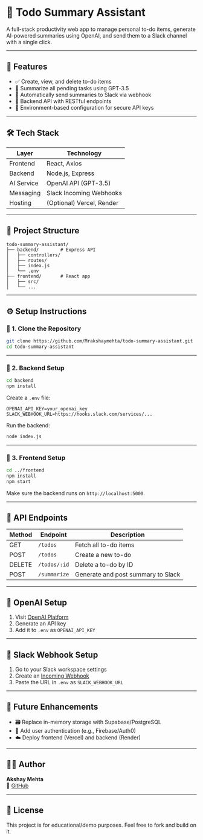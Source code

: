 # 📝 Todo Summary Assistant

A full-stack productivity web app to manage personal to-do items, generate AI-powered summaries using OpenAI, and send them to a Slack channel with a single click.

---

## 🚀 Features

- ✅ Create, view, and delete to-do items
- 🧠 Summarize all pending tasks using GPT-3.5
- 💬 Automatically send summaries to Slack via webhook
- 📡 Backend API with RESTful endpoints
- 🔐 Environment-based configuration for secure API keys

---

## 🛠️ Tech Stack

| Layer       | Technology            |
|-------------|------------------------|
| Frontend    | React, Axios           |
| Backend     | Node.js, Express       |
| AI Service  | OpenAI API (GPT-3.5)   |
| Messaging   | Slack Incoming Webhooks|
| Hosting     | (Optional) Vercel, Render |

---

## 🧾 Project Structure

```
todo-summary-assistant/
├── backend/        # Express API
│   ├── controllers/
│   ├── routes/
│   ├── index.js
│   └── .env
├── frontend/       # React app
│   ├── src/
│   └── ...
```

---

## ⚙️ Setup Instructions

### 🔹 1. Clone the Repository

```bash
git clone https://github.com/Mrakshaymehta/todo-summary-assistant.git
cd todo-summary-assistant
```

---

### 🔹 2. Backend Setup

```bash
cd backend
npm install
```

Create a `.env` file:

```env
OPENAI_API_KEY=your_openai_key
SLACK_WEBHOOK_URL=https://hooks.slack.com/services/...
```

Run the backend:

```bash
node index.js
```

---

### 🔹 3. Frontend Setup

```bash
cd ../frontend
npm install
npm start
```

Make sure the backend runs on `http://localhost:5000`.

---

## 🔗 API Endpoints

| Method | Endpoint         | Description                      |
|--------|------------------|----------------------------------|
| GET    | `/todos`         | Fetch all to-do items            |
| POST   | `/todos`         | Create a new to-do               |
| DELETE | `/todos/:id`     | Delete a to-do by ID             |
| POST   | `/summarize`     | Generate and post summary to Slack |

---

## 🔐 OpenAI Setup

1. Visit [OpenAI Platform](https://platform.openai.com/account/api-keys)
2. Generate an API key
3. Add it to `.env` as `OPENAI_API_KEY`

---

## 💬 Slack Webhook Setup

1. Go to your Slack workspace settings
2. Create an [Incoming Webhook](https://api.slack.com/messaging/webhooks)
3. Paste the URL in `.env` as `SLACK_WEBHOOK_URL`

---

## 📌 Future Enhancements

- 🗃️ Replace in-memory storage with Supabase/PostgreSQL
- 🔐 Add user authentication (e.g., Firebase/Auth0)
- ☁️ Deploy frontend (Vercel) and backend (Render)

---

## 👨‍💻 Author

**Akshay Mehta**  
📎 [GitHub](https://github.com/Mrakshaymehta)

---

## 🌟 License

This project is for educational/demo purposes. Feel free to fork and build on it.

